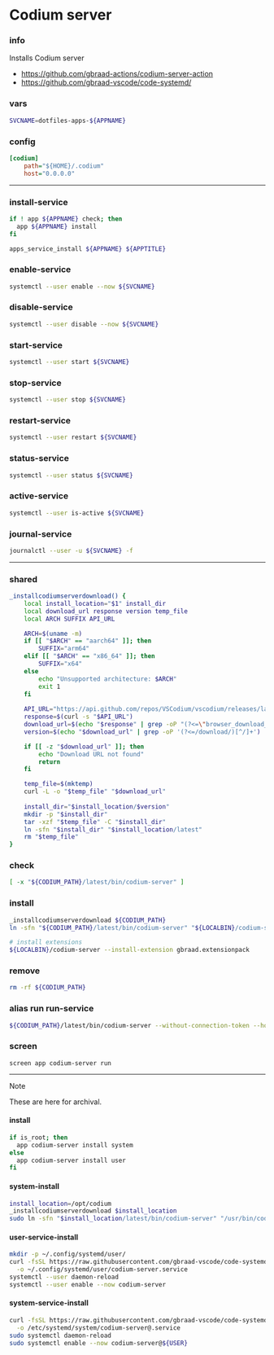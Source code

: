 # Codium server

### info
Installs Codium server


  - https://github.com/gbraad-actions/codium-server-action
  - https://github.com/gbraad-vscode/code-systemd/

### vars
```sh
SVCNAME=dotfiles-apps-${APPNAME}
```

### config
```ini
[codium]
    path="${HOME}/.codium"
    host="0.0.0.0"
```

---

### install-service
```sh
if ! app ${APPNAME} check; then
  app ${APPNAME} install
fi

apps_service_install ${APPNAME} ${APPTITLE}
```

### enable-service
```sh
systemctl --user enable --now ${SVCNAME}
```

### disable-service
```sh
systemctl --user disable --now ${SVCNAME}
```

### start-service
```sh
systemctl --user start ${SVCNAME}
```

### stop-service
```sh
systemctl --user stop ${SVCNAME}
```

### restart-service
```sh
systemctl --user restart ${SVCNAME}
```

### status-service
```sh
systemctl --user status ${SVCNAME}
```

### active-service
```sh
systemctl --user is-active ${SVCNAME}
```

### journal-service
```sh
journalctl --user -u ${SVCNAME} -f
```

---

### shared
```sh
_installcodiumserverdownload() {
    local install_location="$1" install_dir
    local download_url response version temp_file 
    local ARCH SUFFIX API_URL

    ARCH=$(uname -m)
    if [[ "$ARCH" == "aarch64" ]]; then
        SUFFIX="arm64"
    elif [[ "$ARCH" == "x86_64" ]]; then
        SUFFIX="x64"
    else
        echo "Unsupported architecture: $ARCH"
        exit 1
    fi
 
    API_URL="https://api.github.com/repos/VSCodium/vscodium/releases/latest"
    response=$(curl -s "$API_URL")
    download_url=$(echo "$response" | grep -oP "(?<=\"browser_download_url\": \")[^\"]*vscodium-reh-web-linux-${SUFFIX}[^\"]*\.tar\.gz(?!.*sha)")
    version=$(echo "$download_url" | grep -oP '(?<=/download/)[^/]+')

    if [[ -z "$download_url" ]]; then
        echo "Download URL not found"
        return
    fi

    temp_file=$(mktemp)
    curl -L -o "$temp_file" "$download_url"
  
    install_dir="$install_location/$version"
    mkdir -p "$install_dir"
    tar -xzf "$temp_file" -C "$install_dir"
    ln -sfn "$install_dir" "$install_location/latest"
    rm "$temp_file"
}
```

### check
```sh
[ -x "${CODIUM_PATH}/latest/bin/codium-server" ]
```

### install
```sh
_installcodiumserverdownload ${CODIUM_PATH}
ln -sfn "${CODIUM_PATH}/latest/bin/codium-server" "${LOCALBIN}/codium-server"

# install extensions
${LOCALBIN}/codium-server --install-extension gbraad.extensionpack
```

### remove
```sh
rm -rf ${CODIUM_PATH}
```

### alias run run-service
```sh
${CODIUM_PATH}/latest/bin/codium-server --without-connection-token --host ${CODIUM_HOST}
```

### screen
```
screen app codium-server run
```

---

> [!NOTE]
> These are here for archival.

#### install
```sh
if is_root; then
  app codium-server install system
else
  app codium-server install user
fi
```

#### system-install
```sh
install_location=/opt/codium
_installcodiumserverdownload $install_location
sudo ln -sfn "$install_location/latest/bin/codium-server" "/usr/bin/codium-server"
```

#### user-service-install
```sh
mkdir -p ~/.config/systemd/user/
curl -fsSL https://raw.githubusercontent.com/gbraad-vscode/code-systemd/refs/heads/main/codium-user/codium-server.service \
  -o ~/.config/systemd/user/codium-server.service
systemctl --user daemon-reload
systemctl --user enable --now codium-server
```

#### system-service-install
```sh
curl -fsSL https://raw.githubusercontent.com/gbraad-vscode/code-systemd/refs/heads/main/codium-system/codium-server%40.service \
  -o /etc/systemd/system/codium-server@.service
sudo systemctl daemon-reload
sudo systemctl enable --now codium-server@${USER}
```

